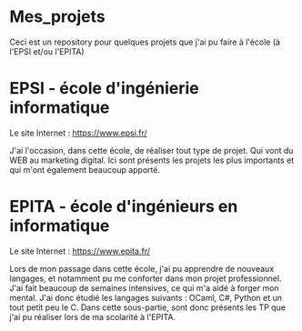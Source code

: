 # Mes_projets
Ceci est un repository pour quelques projets que j'ai pu faire à l'école (à l'EPSI et/ou l'EPITA)

# EPSI - école d'ingénierie informatique
Le site Internet : https://www.epsi.fr/

J'ai l'occasion, dans cette école, de réaliser tout type de projet. Qui vont du WEB au marketing digital. Ici sont présents les projets les plus importants et qui m'ont également beaucoup apporté.

# EPITA - école d'ingénieurs en informatique
Le site Internet : https://www.epita.fr/

Lors de mon passage dans cette école, j'ai pu apprendre de nouveaux langages, et notamment pu me conforter dans mon projet professionnel. J'ai fait beaucoup de semaines intensives, ce qui m'a aidé à forger mon mental. J'ai donc étudié les langages suivants : OCaml, C#, Python et un tout petit peu le C.
Dans cette sous-partie, sont donc présents les TP que j'ai pu réaliser lors de ma scolarité à l'EPITA.  
